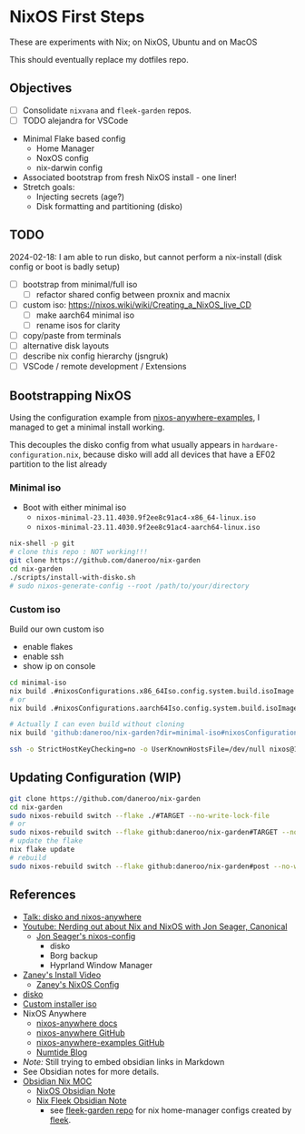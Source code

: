 # NixOS First Steps

These are experiments with Nix; on NixOS, Ubuntu and on MacOS

This should eventually replace my dotfiles repo.

## Objectives

- [ ] Consolidate `nixvana` and `fleek-garden` repos.
- [ ] TODO alejandra for VSCode
- Minimal Flake based config
  - Home Manager
  - NoxOS config
  - nix-darwin config
- Associated bootstrap from fresh NixOS install - one liner!
- Stretch goals:
  - Injecting secrets (age?)
  - Disk formatting and partitioning (disko)

## TODO

2024-02-18: I am able to run disko, but cannot perform a nix-install (disk config or boot is badly setup)

- [ ] bootstrap from minimal/full iso
  - [ ] refactor shared config between proxnix and macnix
- [ ] custom iso: <https://nixos.wiki/wiki/Creating_a_NixOS_live_CD>
  - [ ] make aarch64 minimal iso
  - [ ] rename isos for clarity
- [ ] copy/paste from terminals
- [ ] alternative disk layouts
- [ ] describe nix config hierarchy (jsngruk)
- [ ] VSCode / remote development / Extensions

## Bootstrapping NixOS

Using the configuration example from [nixos-anywhere-examples](https://github.com/nix-community/nixos-anywhere-examples/),
I managed to get a minimal install working.

This decouples the disko config from what usually appears in `hardware-configuration.nix`, because
disko will add all devices that have a EF02 partition to the list already

### Minimal iso

- Boot with either minimal iso
  - `nixos-minimal-23.11.4030.9f2ee8c91ac4-x86_64-linux.iso`
  - `nixos-minimal-23.11.4030.9f2ee8c91ac4-aarch64-linux.iso`

```bash
nix-shell -p git
# clone this repo : NOT working!!!
git clone https://github.com/daneroo/nix-garden
cd nix-garden
./scripts/install-with-disko.sh
# sudo nixos-generate-config --root /path/to/your/directory
```

### Custom iso

Build our own custom iso

- enable flakes
- enable ssh
- show ip on console

```bash
cd minimal-iso
nix build .#nixosConfigurations.x86_64Iso.config.system.build.isoImage
# or
nix build .#nixosConfigurations.aarch64Iso.config.system.build.isoImage

# Actually I can even build without cloning
nix build 'github:daneroo/nix-garden?dir=minimal-iso#nixosConfigurations.aarch64Iso.config.system.build.isoImage'

ssh -o StrictHostKeyChecking=no -o UserKnownHostsFile=/dev/null nixos@192.168.69.5
```

## Updating Configuration (WIP)

```bash
git clone https://github.com/daneroo/nix-garden
cd nix-garden
sudo nixos-rebuild switch --flake ./#TARGET --no-write-lock-file
# or
sudo nixos-rebuild switch --flake github:daneroo/nix-garden#TARGET --no-write-lock-file
# update the flake
nix flake update
# rebuild
sudo nixos-rebuild switch --flake github:daneroo/nix-garden#post --no-write-lock-file
```

## References

- [Talk: disko and nixos-anywhere](https://www.youtube.com/watch?v=U_UwzMhixr8)
- [Youtube: Nerding out about Nix and NixOS with Jon Seager, Canonical](https://www.youtube.com/watch?v=9l-U2NwbKOc&t=1s)
  - [Jon Seager's nixos-config](https://github.com/jnsgruk/nixos-config)
    - disko
    - Borg backup
    - Hyprland Window Manager
- [Zaney's Install Video](https://www.youtube.com/watch?v=ay0OcWWOm5k)
  - [Zaney's NixOS Config](https://gitlab.com/Zaney/zaneyos)
- [disko](https://github.com/nix-community/disko)
- [Custom installer iso](https://nixos.wiki/wiki/Creating_a_NixOS_live_CD)
- NixOS Anywhere
  - [nixos-anywhere docs](https://nix-community.github.io/nixos-anywhere/)
  - [nixos-anywhere GitHub](https://github.com/nix-community/nixos-anywhere)
  - [nixos-anywhere-examples GitHub](https://github.com/nix-community/nixos-anywhere-examples)
  - [Numtide Blog](https://numtide.com/blog/)
- _Note:_ Still trying to embed obsidian links in Markdown
- See Obsidian notes for more details.
- [Obsidian Nix MOC](obsidian://open?vault=MainVault&file=Projects%2FHomelab%2FNix%20-%20MOC)
  - [NixOS Obsidian Note](obsidian://open?vault=MainVault&file=Projects%2FHomelab%2FNix%20-%20NixOS)
  - [Nix Fleek Obsidian Note](obsidian://open?vault=MainVault&file=Projects%2FHomelab%2FNix%20-%20Fleek)
    - see [fleek-garden repo](https://github.com/daneroo/fleek-garden) for nix home-manager configs created by [fleek](https://github.com/ublue-os/fleek).
